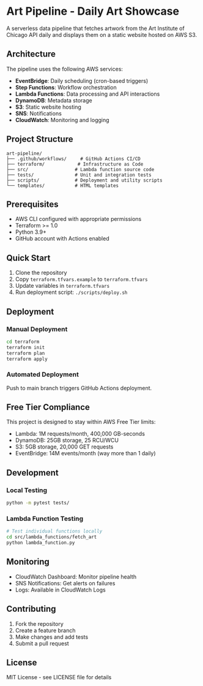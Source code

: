 # Art Pipeline - Daily Art Showcase

A serverless data pipeline that fetches artwork from the Art Institute of Chicago API daily and displays them on a static website hosted on AWS S3.

## Architecture

The pipeline uses the following AWS services:
- **EventBridge**: Daily scheduling (cron-based triggers)
- **Step Functions**: Workflow orchestration
- **Lambda Functions**: Data processing and API interactions
- **DynamoDB**: Metadata storage
- **S3**: Static website hosting
- **SNS**: Notifications
- **CloudWatch**: Monitoring and logging

## Project Structure

```
art-pipeline/
├── .github/workflows/     # GitHub Actions CI/CD
├── terraform/            # Infrastructure as Code
├── src/                 # Lambda function source code
├── tests/               # Unit and integration tests
├── scripts/             # Deployment and utility scripts
└── templates/           # HTML templates
```

## Prerequisites

- AWS CLI configured with appropriate permissions
- Terraform >= 1.0
- Python 3.9+
- GitHub account with Actions enabled

## Quick Start

1. Clone the repository
2. Copy `terraform.tfvars.example` to `terraform.tfvars`
3. Update variables in `terraform.tfvars`
4. Run deployment script: `./scripts/deploy.sh`

## Deployment

### Manual Deployment
```bash
cd terraform
terraform init
terraform plan
terraform apply
```

### Automated Deployment
Push to main branch triggers GitHub Actions deployment.

## Free Tier Compliance

This project is designed to stay within AWS Free Tier limits:
- Lambda: 1M requests/month, 400,000 GB-seconds
- DynamoDB: 25GB storage, 25 RCU/WCU
- S3: 5GB storage, 20,000 GET requests
- EventBridge: 14M events/month (way more than 1 daily)

## Development

### Local Testing
```bash
python -m pytest tests/
```

### Lambda Function Testing
```bash
# Test individual functions locally
cd src/lambda_functions/fetch_art
python lambda_function.py
```

## Monitoring

- CloudWatch Dashboard: Monitor pipeline health
- SNS Notifications: Get alerts on failures
- Logs: Available in CloudWatch Logs

## Contributing

1. Fork the repository
2. Create a feature branch
3. Make changes and add tests
4. Submit a pull request

## License

MIT License - see LICENSE file for details